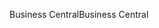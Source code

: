 <span data-ttu-id="1ad3d-101">Business Central</span><span class="sxs-lookup"><span data-stu-id="1ad3d-101">Business Central</span></span>
